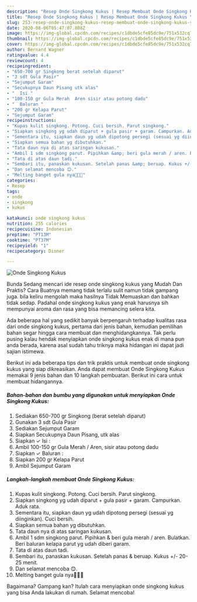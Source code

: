 ```yaml
---
description: "Resep Onde Singkong Kukus | Resep Membuat Onde Singkong Kukus Yang Menggugah Selera"
title: "Resep Onde Singkong Kukus | Resep Membuat Onde Singkong Kukus Yang Menggugah Selera"
slug: 253-resep-onde-singkong-kukus-resep-membuat-onde-singkong-kukus-yang-menggugah-selera
date: 2020-08-06T05:47:07.808Z
image: https://img-global.cpcdn.com/recipes/c1dbde5cfe85dc9e/751x532cq70/onde-singkong-kukus-foto-resep-utama.jpg
thumbnail: https://img-global.cpcdn.com/recipes/c1dbde5cfe85dc9e/751x532cq70/onde-singkong-kukus-foto-resep-utama.jpg
cover: https://img-global.cpcdn.com/recipes/c1dbde5cfe85dc9e/751x532cq70/onde-singkong-kukus-foto-resep-utama.jpg
author: Bernard Wagner
ratingvalue: 4.4
reviewcount: 4
recipeingredient:
- "650-700 gr Singkong berat setelah diparut"
- "3 sdt Gula Pasir"
- "Sejumput Garam"
- "Secukupnya Daun Pisang utk alas"
- "  Isi "
- "100-150 gr Gula Merah  Aren sisir atau potong dadu"
- "  Baluran "
- "200 gr Kelapa Parut"
- "Sejumput Garam"
recipeinstructions:
- "Kupas kulit singkong. Potong. Cuci bersih. Parut singkong."
- "Siapkan singkong yg udah diparut + gula pasir + garam. Campurkan. Aduk rata."
- "Sementara itu, siapkan daun yg udah dipotong persegi (sesuai yg diinginkan). Cuci bersih."
- "Siapkan semua bahan yg dibutuhkan."
- "Tata daun nya di atas saringan kukusan."
- "Ambil 1 sdm singkong parut. Pipihkan &amp; beri gula merah / aren. Bulatkan. Beri baluran kelapa parut yg udah diberi garam."
- "Tata di atas daun tadi."
- "Sembari itu, panaskan kukusan. Setelah panas &amp; beruap. Kukus +/- 20-25 menit."
- "Dan selamat mencoba 😊."
- "Melting banget gula nya🤤🤤🤤"
categories:
- Resep
tags:
- onde
- singkong
- kukus

katakunci: onde singkong kukus 
nutrition: 255 calories
recipecuisine: Indonesian
preptime: "PT13M"
cooktime: "PT37M"
recipeyield: "1"
recipecategory: Dinner

---
```



![Onde Singkong Kukus](https://img-global.cpcdn.com/recipes/c1dbde5cfe85dc9e/751x532cq70/onde-singkong-kukus-foto-resep-utama.jpg)

Bunda Sedang mencari ide resep onde singkong kukus yang Mudah Dan Praktis? Cara Buatnya memang tidak terlalu sulit namun tidak gampang juga. bila keliru mengolah maka hasilnya Tidak Memuaskan dan bahkan tidak sedap. Padahal onde singkong kukus yang enak harusnya sih mempunyai aroma dan rasa yang bisa memancing selera kita.



Ada beberapa hal yang sedikit banyak berpengaruh terhadap kualitas rasa dari onde singkong kukus, pertama dari jenis bahan, kemudian pemilihan bahan segar hingga cara membuat dan menghidangkannya. Tak perlu pusing kalau hendak menyiapkan onde singkong kukus enak di mana pun anda berada, karena asal sudah tahu triknya maka hidangan ini dapat jadi sajian istimewa.


Berikut ini ada beberapa tips dan trik praktis untuk membuat onde singkong kukus yang siap dikreasikan. Anda dapat membuat Onde Singkong Kukus memakai 9 jenis bahan dan 10 langkah pembuatan. Berikut ini cara untuk membuat hidangannya.

<!--inarticleads1-->

##### Bahan-bahan dan bumbu yang digunakan untuk menyiapkan Onde Singkong Kukus:

1. Sediakan 650-700 gr Singkong (berat setelah diparut)
1. Gunakan 3 sdt Gula Pasir
1. Sediakan Sejumput Garam
1. Siapkan Secukupnya Daun Pisang, utk alas
1. Siapkan  ✓ Isi :
1. Ambil 100-150 gr Gula Merah / Aren, sisir atau potong dadu
1. Siapkan  ✓ Baluran :
1. Siapkan 200 gr Kelapa Parut
1. Ambil Sejumput Garam




<!--inarticleads2-->

##### Langkah-langkah membuat Onde Singkong Kukus:

1. Kupas kulit singkong. Potong. Cuci bersih. Parut singkong.
1. Siapkan singkong yg udah diparut + gula pasir + garam. Campurkan. Aduk rata.
1. Sementara itu, siapkan daun yg udah dipotong persegi (sesuai yg diinginkan). Cuci bersih.
1. Siapkan semua bahan yg dibutuhkan.
1. Tata daun nya di atas saringan kukusan.
1. Ambil 1 sdm singkong parut. Pipihkan &amp; beri gula merah / aren. Bulatkan. Beri baluran kelapa parut yg udah diberi garam.
1. Tata di atas daun tadi.
1. Sembari itu, panaskan kukusan. Setelah panas &amp; beruap. Kukus +/- 20-25 menit.
1. Dan selamat mencoba 😊.
1. Melting banget gula nya🤤🤤🤤




Bagaimana? Gampang kan? Itulah cara menyiapkan onde singkong kukus yang bisa Anda lakukan di rumah. Selamat mencoba!
